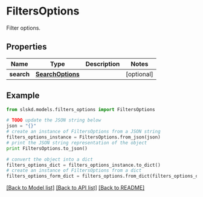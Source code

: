 # FiltersOptions

Filter options.

## Properties
Name | Type | Description | Notes
------------ | ------------- | ------------- | -------------
**search** | [**SearchOptions**](SearchOptions.md) |  | [optional]

## Example

```python
from slskd.models.filters_options import FiltersOptions

# TODO update the JSON string below
json = "{}"
# create an instance of FiltersOptions from a JSON string
filters_options_instance = FiltersOptions.from_json(json)
# print the JSON string representation of the object
print FiltersOptions.to_json()

# convert the object into a dict
filters_options_dict = filters_options_instance.to_dict()
# create an instance of FiltersOptions from a dict
filters_options_form_dict = filters_options.from_dict(filters_options_dict)
```
[[Back to Model list]](../README.md#documentation-for-models) [[Back to API list]](../README.md#documentation-for-api-endpoints) [[Back to README]](../README.md)
